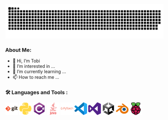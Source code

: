 <!--- snake -->
<div align="center">
  <img  src="https://github.com/1999AZZAR/1999AZZAR/blob/main/resources/img/grid-snake.svg"
       alt="snake" /></a>
</div>

### About Me:

- 👋 Hi, I’m Tobi
- 👀 I’m interested in ...
- 🌱 I’m currently learning ...
- 📫 How to reach me ...

### :hammer_and_wrench: Languages and Tools :

<div>
    <img src="https://github.com/devicons/devicon/blob/master/icons/git/git-original-wordmark.svg" title="Git" **alt="Git" width="40" height="40"/>
    <img src="https://github.com/devicons/devicon/blob/master/icons/python/python-plain.svg" title="Python" **alt="Python" width="40" height="40"/>
    <img src="https://github.com/devicons/devicon/blob/master/icons/csharp/csharp-original.svg" title="CSharp" **alt="CSharp" width="40" height="40"/>
    <img src="https://github.com/devicons/devicon/blob/master/icons/java/java-plain-wordmark.svg" title="Java" **alt="Java" width="40" height="40"/>
    <img src="https://github.com/devicons/devicon/blob/master/icons/pytorch/pytorch-plain-wordmark.svg" title="PyTorch" **alt="PyTorch" width="40" height="40"/>
    <img src="https://github.com/devicons/devicon/blob/master/icons/vscode/vscode-original.svg" title="VSCode" **alt="VSCode" width="40" height="40"/>
    <img src="https://github.com/devicons/devicon/blob/master/icons/visualstudio/visualstudio-plain.svg" title="VisualStudio" **alt="VisualStudio" width="40" height="40"/>
    <img src="https://github.com/devicons/devicon/blob/master/icons/unity/unity-original.svg" title="Unity" **alt="Unity" width="40" height="40"/>
    <img src="https://github.com/devicons/devicon/blob/master/icons/blender/blender-original.svg" title="Blender" **alt="Blender" width="40" height="40" />
    <img src="https://github.com/devicons/devicon/blob/master/icons/raspberrypi/raspberrypi-original.svg" title="RaspberryPi" **alt="RaspberryPi" width="40" height="40" />



</div>

<!---
WobiWanKenobi/WobiWanKenobi is a ✨ special ✨ repository because its `README.md` (this file) appears on your GitHub profile.
You can click the Preview link to take a look at your changes.
--->
